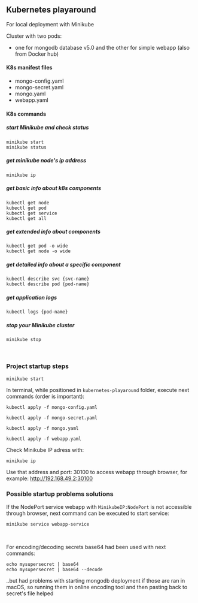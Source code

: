 ## Kubernetes playaround

For local deployment with Minikube

Cluster with two pods: 
- one for mongodb database v5.0 and the other for simple webapp (also from Docker hub)

#### K8s manifest files 
* mongo-config.yaml
* mongo-secret.yaml
* mongo.yaml
* webapp.yaml

#### K8s commands

##### start Minikube and check status
    minikube start
    minikube status

##### get minikube node's ip address
    minikube ip

##### get basic info about k8s components
    kubectl get node
    kubectl get pod
    kubectl get service
    kubectl get all

##### get extended info about components
    kubectl get pod -o wide
    kubectl get node -o wide

##### get detailed info about a specific component
    kubectl describe svc {svc-name}
    kubectl describe pod {pod-name}

##### get application logs
    kubectl logs {pod-name}
    
##### stop your Minikube cluster
    minikube stop

<br />

### Project startup steps

    minikube start

In terminal, while positioned in ```kubernetes-playaround``` folder, execute next commands (order is important):

    kubectl apply -f mongo-config.yaml

    kubectl apply -f mongo-secret.yaml

    kubectl apply -f mongo.yaml

    kubectl apply -f webapp.yaml


Check Minikube IP adress with: 
    
    minikube ip

Use that address and port: 30100 to access webapp through browser, for example: http://192.168.49.2:30100

### Possible startup problems solutions

If the NodePort service webapp with `MinikubeIP:NodePort` is not accessible through browser, next command can be executed to start service:
    
    minikube service webapp-service

<br />

For encoding/decoding secrets base64 had been used with next commands: 

    echo mysupersecret | base64
    echo mysupersecret | base64 --decode

..but had problems with starting mongodb deployment if those are ran in macOS, so running them in online encoding tool and then pasting back to secret's file helped